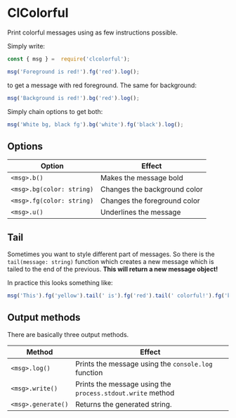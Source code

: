 # ClColorful
Print colorful messages using as few instructions possible.

Simply write:
```javascript
const { msg } =  require('clcolorful');

msg('Foreground is red!').fg('red').log();
```
to get a message with red foreground. The same for background:
```javascript
msg('Background is red!').bg('red').log();
```
Simply chain options to get both:
```javascript
msg('White bg, black fg').bg('white').fg('black').log();
```

## Options
| Option | Effect |
|--|--|
| `<msg>.b()` | Makes the message bold |
| `<msg>.bg(color: string)` | Changes the background color |
| `<msg>.fg(color: string)` | Changes the foreground color |
| `<msg>.u()` | Underlines the message |

## Tail
Sometimes you want to style different part of messages. So there is the `tail(message: string)` function which creates a new message which is tailed to the end of the previous. 
**This will return a new message object!**

In practice this looks something like:
```javascript
msg('This').fg('yellow').tail(' is').fg('red').tail(' colorful!').fg('blue').log();
```

 ## Output methods
 There are basically three output methods.
 
| Method | Effect |
|--|--|
| `<msg>.log()` | Prints the message using the `console.log` function |
| `<msg>.write()` | Prints the message using the `process.stdout.write` method |
| `<msg>.generate()` | Returns the generated string.
